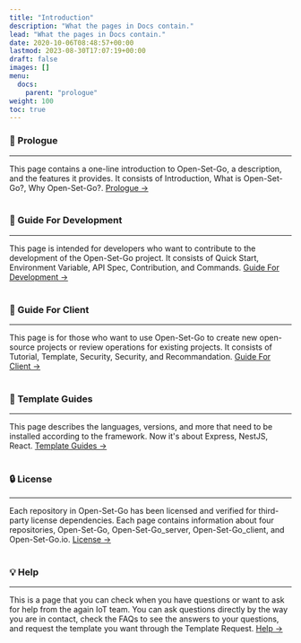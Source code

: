 ```yaml
---
title: "Introduction"
description: "What the pages in Docs contain."
lead: "What the pages in Docs contain."
date: 2020-10-06T08:48:57+00:00
lastmod: 2023-08-30T17:07:19+00:00
draft: false
images: []
menu:
  docs:
    parent: "prologue"
weight: 100
toc: true
---
```

### 🚩 Prologue

---

This page contains a one-line introduction to Open-Set-Go, a description, and the features it provides. It consists of Introduction, What is Open-Set-Go?, Why Open-Set-Go?. [Prologue →](https://docs.open-set-go.com/docs/prologue/whatIsOpenSetGo/)
<br></br>


### 🤝 Guide For Development

---

This page is intended for developers who want to contribute to the development of the Open-Set-Go project. It consists of Quick Start, Environment Variable, API Spec, Contribution, and Commands. [Guide For Development →](https://docs.open-set-go.com/docs/guideForDevelopment/quickStart/)
<br></br>

### 📌 Guide For Client

---

This page is for those who want to use Open-Set-Go to create new open-source projects or review operations for existing projects. It consists of  Tutorial, Template, Security, Security, and Recommandation. [Guide For Client →](https://docs.open-set-go.com/docs/guideForClient/tutorial/)
<br></br>

### 🔎 Template Guides

---

This page describes the languages, versions, and more that need to be installed according to the framework. Now it's about Express, NestJS, React. [Template Guides →](https://docs.open-set-go.com/docs/templates/express/)
<br></br>

### 🔒 License

---

Each repository in Open-Set-Go has been licensed and verified for third-party license dependencies. Each page contains information about four repositories, Open-Set-Go, Open-Set-Go_server, Open-Set-Go_client, and Open-Set-Go.io. [License →](https://docs.open-set-go.com/docs/license/license/)
<br></br>

### 💡 Help

---

This is a page that you can check when you have questions or want to ask for help from the again IoT team. You can ask questions directly by the way you are in contact, check the FAQs to see the answers to your questions, and request the template you want through the Template Request. [Help →](https://docs.open-set-go.com/docs/help/contact/)
